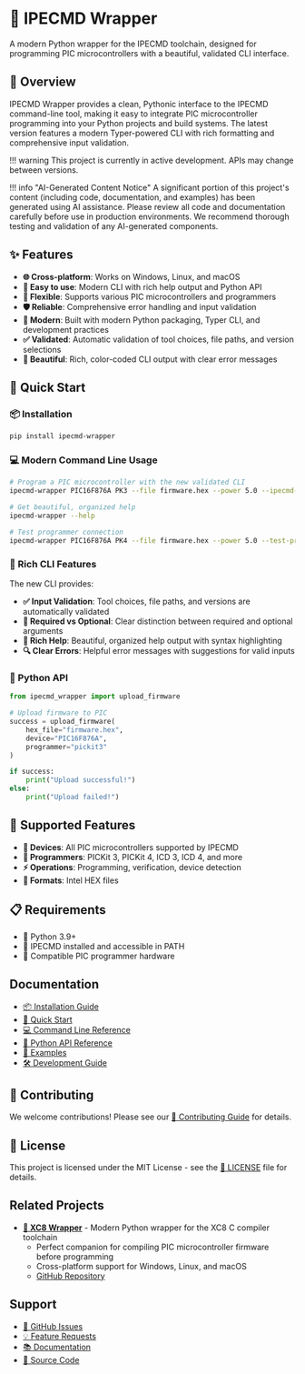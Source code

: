 # 🔧 IPECMD Wrapper

A modern Python wrapper for the IPECMD toolchain, designed for programming PIC microcontrollers with a beautiful, validated CLI interface.

## 🌟 Overview

IPECMD Wrapper provides a clean, Pythonic interface to the IPECMD command-line tool, making it easy to integrate PIC microcontroller programming into your Python projects and build systems. The latest version features a modern Typer-powered CLI with rich formatting and comprehensive input validation.

!!! warning
    This project is currently in active development. APIs may change between versions.

!!! info "AI-Generated Content Notice"
A significant portion of this project's content (including code, documentation, and examples) has been generated using AI assistance. Please review all code and documentation carefully before use in production environments. We recommend thorough testing and validation of any AI-generated components.

## ✨ Features

- **🌐 Cross-platform**: Works on Windows, Linux, and macOS
- **🚀 Easy to use**: Modern CLI with rich help output and Python API
- **🎯 Flexible**: Supports various PIC microcontrollers and programmers
- **🛡️ Reliable**: Comprehensive error handling and input validation
- **🔧 Modern**: Built with modern Python packaging, Typer CLI, and development practices
- **✅ Validated**: Automatic validation of tool choices, file paths, and version selections
- **🎨 Beautiful**: Rich, color-coded CLI output with clear error messages

## 🚀 Quick Start

### 📦 Installation

```bash
pip install ipecmd-wrapper
```

### 💻 Modern Command Line Usage

```bash
# Program a PIC microcontroller with the new validated CLI
ipecmd-wrapper PIC16F876A PK3 --file firmware.hex --power 5.0 --ipecmd-version 6.20

# Get beautiful, organized help
ipecmd-wrapper --help

# Test programmer connection
ipecmd-wrapper PIC16F876A PK4 --file firmware.hex --power 5.0 --test-programmer
```

### 🎨 Rich CLI Features

The new CLI provides:

- **✅ Input Validation**: Tool choices, file paths, and versions are automatically validated
- **🎯 Required vs Optional**: Clear distinction between required and optional arguments
- **📝 Rich Help**: Beautiful, organized help output with syntax highlighting
- **🔍 Clear Errors**: Helpful error messages with suggestions for valid inputs

### 🐍 Python API

```python
from ipecmd_wrapper import upload_firmware

# Upload firmware to PIC
success = upload_firmware(
    hex_file="firmware.hex",
    device="PIC16F876A",
    programmer="pickit3"
)

if success:
    print("Upload successful!")
else:
    print("Upload failed!")
```

## 🎯 Supported Features

- **🔧 Devices**: All PIC microcontrollers supported by IPECMD
- **📱 Programmers**: PICKit 3, PICKit 4, ICD 3, ICD 4, and more
- **⚡ Operations**: Programming, verification, device detection
- **📄 Formats**: Intel HEX files

## 📋 Requirements

- 🐍 Python 3.9+
- 🔧 IPECMD installed and accessible in PATH
- 📱 Compatible PIC programmer hardware

## Documentation

- [📦 Installation Guide](installation.md)
- [🚀 Quick Start](quickstart.md)
- [💻 Command Line Reference](cli.md)
- [🐍 Python API Reference](api.md)
- [📝 Examples](examples.md)
- [🛠️ Development Guide](development.md)

## 🤝 Contributing

We welcome contributions! Please see our [🤝 Contributing Guide](contributing.md) for details.

## 📄 License

This project is licensed under the MIT License - see the [📄 LICENSE](license.md) file for details.

## Related Projects

- **[🔧 XC8 Wrapper](https://s-celles.github.io/xc8-wrapper/)** - Modern Python wrapper for the XC8 C compiler toolchain
  - Perfect companion for compiling PIC microcontroller firmware before programming
  - Cross-platform support for Windows, Linux, and macOS
  - [GitHub Repository](https://github.com/s-celles/xc8-wrapper)

## Support

- [🐛 GitHub Issues](https://github.com/s-celles/ipecmd-wrapper/issues)
- [💡 Feature Requests](https://github.com/s-celles/ipecmd-wrapper/discussions)
- [📚 Documentation](https://s-celles.github.io/ipecmd-wrapper/)
- [💾 Source Code](https://github.com/s-celles/ipecmd-wrapper)
